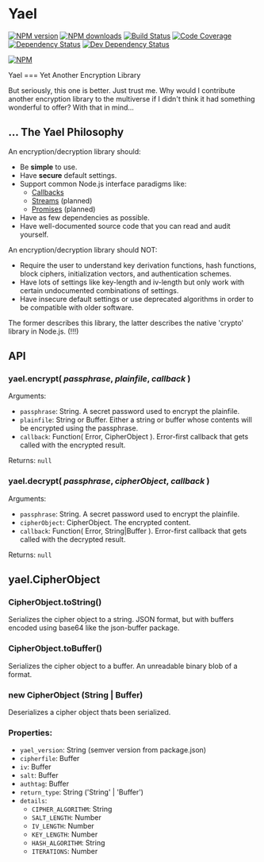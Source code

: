 # Yael

[![NPM version][npm-version-badge]][npm]
[![NPM downloads][npm-downloads-badge]][npm]
[![Build Status][travis-badge]][travis]
[![Code Coverage][codecov-badge]][codecov]
[![Dependency Status][depstat-badge]][depstat]
[![Dev Dependency Status][devdepstat-badge]][devdepstat] 

[![NPM](https://nodei.co/npm/yael.png)](https://nodei.co/npm/yael/)

Yael === Yet Another Encryption Library

But seriously, this one is better. Just trust me. Why would I contribute another encryption library to the multiverse if I didn't think it had something wonderful to offer? With that in mind...

## ... The Yael Philosophy
An encryption/decryption library should:
* Be **simple** to use.
* Have **secure** default settings.
* Support common Node.js interface paradigms like:
  * [Callbacks](http://thenodeway.io/posts/understanding-error-first-callbacks/)
  * [Streams](https://nodejs.org/api/stream.html) (planned)
  * [Promises](https://www.npmjs.com/package/bluebird) (planned)
* Have as few dependencies as possible.
* Have well-documented source code that you can read and audit yourself.

An encryption/decryption library should NOT:
* Require the user to understand key derivation functions, hash functions, block ciphers, initialization vectors, and authentication schemes.
* Have lots of settings like key-length and iv-length but only work with certain undocumented combinations of settings.
* Have insecure default settings or use deprecated algorithms in order to be compatible with older software.

The former describes this library, the latter describes the native 'crypto' library in Node.js. (!!!)

## API
### yael.encrypt( *passphrase*, *plainfile*, *callback* )
Arguments:
* `passphrase`: String. A secret password used to encrypt the plainfile.
* `plainfile`: String or Buffer. Either a string or buffer whose contents will be encrypted using the passphrase.
* `callback`: Function( Error, CipherObject ). Error-first callback that gets called with the encrypted result.

Returns: `null`

### yael.decrypt( *passphrase*, *cipherObject*, *callback* )
Arguments:
* `passphrase`: String. A secret password used to encrypt the plainfile.
* `cipherObject`: CipherObject. The encrypted content.
* `callback`: Function( Error, String|Buffer ). Error-first callback that gets called with the decrypted result.

Returns: `null`

## yael.CipherObject

### CipherObject.toString()
Serializes the cipher object to a string. JSON format, but with buffers encoded using base64 like the json-buffer package.

### CipherObject.toBuffer()
Serializes the cipher object to a buffer. An unreadable binary blob of a format.

### new CipherObject (String | Buffer)
Deserializes a cipher object thats been serialized.

### Properties:

- `yael_version`: String (semver version from package.json)
- `cipherfile`: Buffer
- `iv`: Buffer
- `salt`: Buffer
- `authtag`: Buffer
- `return_type`: String ('String' | 'Buffer')
- `details`:
  - `CIPHER_ALGORITHM`: String
  - `SALT_LENGTH`: Number
  - `IV_LENGTH`: Number
  - `KEY_LENGTH`: Number
  - `HASH_ALGORITHM`: String
  - `ITERATIONS`: Number
  

<!-- Badge Links -->
[npm-version-badge]: https://img.shields.io/npm/v/yael.svg
[npm-downloads-badge]: https://img.shields.io/npm/dt/yael.svg
[travis-badge]: https://img.shields.io/wmhilton/node-yael/master.svg
[codecov-badge]: https://img.shields.io/codecov/c/github/wmhilton/node-yael/master.svg
[depstat-badge]: https://img.shields.io/david/wmhilton/node-yael/master.svg 
[devdepstat-badge]: https://img.shields.io/david/dev/wmhilton/node-yael/master.svg

[npm]: https://npmjs.org/package/yael
[travis]: https://travis-ci.org/wmhilton/node-yael
[codecov]: https://codecov.io/github/wmhilton/node-yael?branch=master
[depstat]: https://david-dm.org/wmhilton/node-yael
[devdepstat]: https://david-dm.org/wmhilton/node-yael#info=devDependencies 
